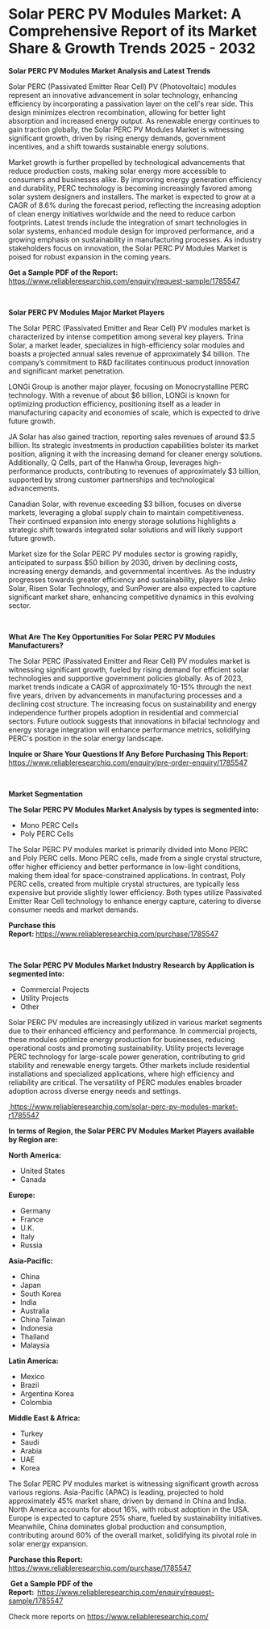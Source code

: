 <p><h1>Solar PERC PV Modules Market: A Comprehensive Report of its Market Share & Growth Trends 2025 - 2032</h1></p><p><strong>Solar PERC PV Modules Market Analysis and Latest Trends</strong></p>
<p><p>Solar PERC (Passivated Emitter Rear Cell) PV (Photovoltaic) modules represent an innovative advancement in solar technology, enhancing efficiency by incorporating a passivation layer on the cell's rear side. This design minimizes electron recombination, allowing for better light absorption and increased energy output. As renewable energy continues to gain traction globally, the Solar PERC PV Modules Market is witnessing significant growth, driven by rising energy demands, government incentives, and a shift towards sustainable energy solutions.</p><p>Market growth is further propelled by technological advancements that reduce production costs, making solar energy more accessible to consumers and businesses alike. By improving energy generation efficiency and durability, PERC technology is becoming increasingly favored among solar system designers and installers. The market is expected to grow at a CAGR of 8.6% during the forecast period, reflecting the increasing adoption of clean energy initiatives worldwide and the need to reduce carbon footprints. Latest trends include the integration of smart technologies in solar systems, enhanced module design for improved performance, and a growing emphasis on sustainability in manufacturing processes. As industry stakeholders focus on innovation, the Solar PERC PV Modules Market is poised for robust expansion in the coming years.</p></p>
<p><strong>Get a Sample PDF of the Report:&nbsp;</strong> <a href="https://www.reliableresearchiq.com/enquiry/request-sample/1785547?utm_campaign=3296&utm_medium=2&utm_source=Github&utm_content=ia&utm_term=25032025&utm_id=solar-perc-pv-modules">https://www.reliableresearchiq.com/enquiry/request-sample/1785547</a></p>
<p>&nbsp;</p>
<p><strong>Solar PERC PV Modules Major Market Players</strong></p>
<p><p>The Solar PERC (Passivated Emitter and Rear Cell) PV modules market is characterized by intense competition among several key players. Trina Solar, a market leader, specializes in high-efficiency solar modules and boasts a projected annual sales revenue of approximately $4 billion. The company’s commitment to R&D facilitates continuous product innovation and significant market penetration.</p><p>LONGi Group is another major player, focusing on Monocrystalline PERC technology. With a revenue of about $6 billion, LONGi is known for optimizing production efficiency, positioning itself as a leader in manufacturing capacity and economies of scale, which is expected to drive future growth.</p><p>JA Solar has also gained traction, reporting sales revenues of around $3.5 billion. Its strategic investments in production capabilities bolster its market position, aligning it with the increasing demand for cleaner energy solutions. Additionally, Q Cells, part of the Hanwha Group, leverages high-performance products, contributing to revenues of approximately $3 billion, supported by strong customer partnerships and technological advancements.</p><p>Canadian Solar, with revenue exceeding $3 billion, focuses on diverse markets, leveraging a global supply chain to maintain competitiveness. Their continued expansion into energy storage solutions highlights a strategic shift towards integrated solar solutions and will likely support future growth.</p><p>Market size for the Solar PERC PV modules sector is growing rapidly, anticipated to surpass $50 billion by 2030, driven by declining costs, increasing energy demands, and governmental incentives. As the industry progresses towards greater efficiency and sustainability, players like Jinko Solar, Risen Solar Technology, and SunPower are also expected to capture significant market share, enhancing competitive dynamics in this evolving sector.</p></p>
<p>&nbsp;</p>
<p><strong>What Are The Key Opportunities For Solar PERC PV Modules Manufacturers?</strong></p>
<p><p>The Solar PERC (Passivated Emitter and Rear Cell) PV modules market is witnessing significant growth, fueled by rising demand for efficient solar technologies and supportive government policies globally. As of 2023, market trends indicate a CAGR of approximately 10-15% through the next five years, driven by advancements in manufacturing processes and a declining cost structure. The increasing focus on sustainability and energy independence further propels adoption in residential and commercial sectors. Future outlook suggests that innovations in bifacial technology and energy storage integration will enhance performance metrics, solidifying PERC's position in the solar energy landscape.</p></p>
<p><strong>Inquire or Share Your Questions If Any Before Purchasing This Report:</strong> <a href="https://www.reliableresearchiq.com/enquiry/pre-order-enquiry/1785547?utm_campaign=3296&utm_medium=2&utm_source=Github&utm_content=ia&utm_term=25032025&utm_id=solar-perc-pv-modules">https://www.reliableresearchiq.com/enquiry/pre-order-enquiry/1785547</a></p>
<p>&nbsp;</p>
<p><strong>Market Segmentation</strong></p>
<p><strong>The Solar PERC PV Modules Market Analysis by types is segmented into:</strong></p>
<p><ul><li>Mono PERC Cells</li><li>Poly PERC Cells</li></ul></p>
<p><p>The Solar PERC PV modules market is primarily divided into Mono PERC and Poly PERC cells. Mono PERC cells, made from a single crystal structure, offer higher efficiency and better performance in low-light conditions, making them ideal for space-constrained applications. In contrast, Poly PERC cells, created from multiple crystal structures, are typically less expensive but provide slightly lower efficiency. Both types utilize Passivated Emitter Rear Cell technology to enhance energy capture, catering to diverse consumer needs and market demands.</p></p>
<p><strong>Purchase this Report:&nbsp;</strong><a href="https://www.reliableresearchiq.com/purchase/1785547?utm_campaign=3296&utm_medium=2&utm_source=Github&utm_content=ia&utm_term=25032025&utm_id=solar-perc-pv-modules">https://www.reliableresearchiq.com/purchase/1785547</a></p>
<p>&nbsp;</p>
<p><strong>The Solar PERC PV Modules Market Industry Research by Application is segmented into:</strong></p>
<p><ul><li>Commercial Projects</li><li>Utility Projects</li><li>Other</li></ul></p>
<p><p>Solar PERC PV modules are increasingly utilized in various market segments due to their enhanced efficiency and performance. In commercial projects, these modules optimize energy production for businesses, reducing operational costs and promoting sustainability. Utility projects leverage PERC technology for large-scale power generation, contributing to grid stability and renewable energy targets. Other markets include residential installations and specialized applications, where high efficiency and reliability are critical. The versatility of PERC modules enables broader adoption across diverse energy needs and settings.</p></p>
<p><a href="https://www.reliableresearchiq.com/solar-perc-pv-modules-market-r1785547?utm_campaign=3296&utm_medium=2&utm_source=Github&utm_content=ia&utm_term=25032025&utm_id=solar-perc-pv-modules">&nbsp;https://www.reliableresearchiq.com/solar-perc-pv-modules-market-r1785547</a></p>
<p><strong>In terms of Region, the Solar PERC PV Modules Market Players available by Region are:</strong></p>
<p>
    <p> <strong> North America: </strong>
        <ul>
            <li>United States</li>
            <li>Canada</li>
        </ul>
        </p> 
    <p> <strong> Europe: </strong>
        <ul>
            <li>Germany</li>
            <li>France</li>
            <li>U.K.</li>
            <li>Italy</li>
            <li>Russia</li>
        </ul>
        </p> 
    <p> <strong> Asia-Pacific: </strong>
        <ul>
            <li>China</li>
            <li>Japan</li>
            <li>South Korea</li>
            <li>India</li>
            <li>Australia</li>
            <li>China Taiwan</li>
            <li>Indonesia</li>
            <li>Thailand</li>
            <li>Malaysia</li>
        </ul>
        </p> 
    <p> <strong> Latin America: </strong>
        <ul>
            <li>Mexico</li>
            <li>Brazil</li>
            <li>Argentina Korea</li>
            <li>Colombia</li>
        </ul>
        </p> 
    <p> <strong> Middle East & Africa: </strong>
        <ul>
            <li>Turkey</li>
            <li>Saudi</li>
            <li>Arabia</li>
            <li>UAE</li>
            <li>Korea</li>
        </ul>
    </p>
    </p>
<p><p>The Solar PERC PV modules market is witnessing significant growth across various regions. Asia-Pacific (APAC) is leading, projected to hold approximately 45% market share, driven by demand in China and India. North America accounts for about 16%, with robust adoption in the USA. Europe is expected to capture 25% share, fueled by sustainability initiatives. Meanwhile, China dominates global production and consumption, contributing around 60% of the overall market, solidifying its pivotal role in solar energy expansion.</p></p>
<p><strong>Purchase this Report: </strong><a href="https://www.reliableresearchiq.com/purchase/1785547?utm_campaign=3296&utm_medium=2&utm_source=Github&utm_content=ia&utm_term=25032025&utm_id=solar-perc-pv-modules">https://www.reliableresearchiq.com/purchase/1785547</a></p>
<p>&nbsp;<strong>Get a Sample PDF of the Report:&nbsp;&nbsp;</strong><a href="https://www.reliableresearchiq.com/enquiry/request-sample/1785547?utm_campaign=3296&utm_medium=2&utm_source=Github&utm_content=ia&utm_term=25032025&utm_id=solar-perc-pv-modules">https://www.reliableresearchiq.com/enquiry/request-sample/1785547</a></p>
<p><strong></strong></p>
<p>Check more reports on <a href="https://www.reliableresearchiq.com/?utm_campaign=3296&utm_medium=2&utm_source=Github&utm_content=ia&utm_term=25032025&utm_id=solar-perc-pv-modules">https://www.reliableresearchiq.com/</a></p>